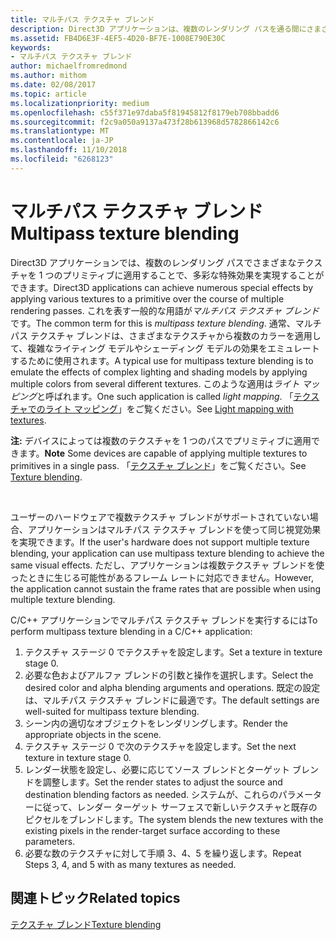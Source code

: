 ```yaml
---
title: マルチパス テクスチャ ブレンド
description: Direct3D アプリケーションは、複数のレンダリング パスを通る間にさまざまなテクスチャをプリミティブに適用することで、多くの特殊効果を実現できます。
ms.assetid: FB4D6E3F-4EF5-4D20-BF7E-1008E790E30C
keywords:
- マルチパス テクスチャ ブレンド
author: michaelfromredmond
ms.author: mithom
ms.date: 02/08/2017
ms.topic: article
ms.localizationpriority: medium
ms.openlocfilehash: c55f371e97daba5f81945812f8179eb708bbadd6
ms.sourcegitcommit: f2c9a050a9137a473f28b613968d5782866142c6
ms.translationtype: MT
ms.contentlocale: ja-JP
ms.lasthandoff: 11/10/2018
ms.locfileid: "6268123"
---
```

# <a name="multipass-texture-blending"></a><span data-ttu-id="67b86-104">マルチパス テクスチャ ブレンド</span><span class="sxs-lookup"><span data-stu-id="67b86-104">Multipass texture blending</span></span>


<span data-ttu-id="67b86-105">Direct3D アプリケーションでは、複数のレンダリング パスでさまざまなテクスチャを 1 つのプリミティブに適用することで、多彩な特殊効果を実現することができます。</span><span class="sxs-lookup"><span data-stu-id="67b86-105">Direct3D applications can achieve numerous special effects by applying various textures to a primitive over the course of multiple rendering passes.</span></span> <span data-ttu-id="67b86-106">これを表す一般的な用語が*マルチパス テクスチャ ブレンド*です。</span><span class="sxs-lookup"><span data-stu-id="67b86-106">The common term for this is *multipass texture blending*.</span></span> <span data-ttu-id="67b86-107">通常、マルチパス テクスチャ ブレンドは、さまざまなテクスチャから複数のカラーを適用して、複雑なライティング モデルやシェーディング モデルの効果をエミュレートするために使用されます。</span><span class="sxs-lookup"><span data-stu-id="67b86-107">A typical use for multipass texture blending is to emulate the effects of complex lighting and shading models by applying multiple colors from several different textures.</span></span> <span data-ttu-id="67b86-108">このような適用は*ライト マッピング*と呼ばれます。</span><span class="sxs-lookup"><span data-stu-id="67b86-108">One such application is called *light mapping*.</span></span> <span data-ttu-id="67b86-109">「[テクスチャでのライト マッピング](light-mapping-with-textures.md)」をご覧ください。</span><span class="sxs-lookup"><span data-stu-id="67b86-109">See [Light mapping with textures](light-mapping-with-textures.md).</span></span>

<span data-ttu-id="67b86-110">**注:** デバイスによっては複数のテクスチャを 1 つのパスでプリミティブに適用できます。</span><span class="sxs-lookup"><span data-stu-id="67b86-110">**Note** Some devices are capable of applying multiple textures to primitives in a single pass.</span></span> <span data-ttu-id="67b86-111">「[テクスチャ ブレンド](texture-blending.md)」をご覧ください。</span><span class="sxs-lookup"><span data-stu-id="67b86-111">See [Texture blending](texture-blending.md).</span></span>

 

<span data-ttu-id="67b86-112">ユーザーのハードウェアで複数テクスチャ ブレンドがサポートされていない場合、アプリケーションはマルチパス テクスチャ ブレンドを使って同じ視覚効果を実現できます。</span><span class="sxs-lookup"><span data-stu-id="67b86-112">If the user's hardware does not support multiple texture blending, your application can use multipass texture blending to achieve the same visual effects.</span></span> <span data-ttu-id="67b86-113">ただし、アプリケーションは複数テクスチャ ブレンドを使ったときに生じる可能性があるフレーム レートに対応できません。</span><span class="sxs-lookup"><span data-stu-id="67b86-113">However, the application cannot sustain the frame rates that are possible when using multiple texture blending.</span></span>

<span data-ttu-id="67b86-114">C/C++ アプリケーションでマルチパス テクスチャ ブレンドを実行するには</span><span class="sxs-lookup"><span data-stu-id="67b86-114">To perform multipass texture blending in a C/C++ application:</span></span>

1.  <span data-ttu-id="67b86-115">テクスチャ ステージ 0 でテクスチャを設定します。</span><span class="sxs-lookup"><span data-stu-id="67b86-115">Set a texture in texture stage 0.</span></span>
2.  <span data-ttu-id="67b86-116">必要な色およびアルファ ブレンドの引数と操作を選択します。</span><span class="sxs-lookup"><span data-stu-id="67b86-116">Select the desired color and alpha blending arguments and operations.</span></span> <span data-ttu-id="67b86-117">既定の設定は、マルチパス テクスチャ ブレンドに最適です。</span><span class="sxs-lookup"><span data-stu-id="67b86-117">The default settings are well-suited for multipass texture blending.</span></span>
3.  <span data-ttu-id="67b86-118">シーン内の適切なオブジェクトをレンダリングします。</span><span class="sxs-lookup"><span data-stu-id="67b86-118">Render the appropriate objects in the scene.</span></span>
4.  <span data-ttu-id="67b86-119">テクスチャ ステージ 0 で次のテクスチャを設定します。</span><span class="sxs-lookup"><span data-stu-id="67b86-119">Set the next texture in texture stage 0.</span></span>
5.  <span data-ttu-id="67b86-120">レンダー状態を設定し、必要に応じてソース ブレンドとターゲット ブレンドを調整します。</span><span class="sxs-lookup"><span data-stu-id="67b86-120">Set the render states to adjust the source and destination blending factors as needed.</span></span> <span data-ttu-id="67b86-121">システムが、これらのパラメーターに従って、レンダー ターゲット サーフェスで新しいテクスチャと既存のピクセルをブレンドします。</span><span class="sxs-lookup"><span data-stu-id="67b86-121">The system blends the new textures with the existing pixels in the render-target surface according to these parameters.</span></span>
6.  <span data-ttu-id="67b86-122">必要な数のテクスチャに対して手順 3、4、5 を繰り返します。</span><span class="sxs-lookup"><span data-stu-id="67b86-122">Repeat Steps 3, 4, and 5 with as many textures as needed.</span></span>

## <a name="span-idrelated-topicsspanrelated-topics"></a><span data-ttu-id="67b86-123"><span id="related-topics"></span>関連トピック</span><span class="sxs-lookup"><span data-stu-id="67b86-123"><span id="related-topics"></span>Related topics</span></span>


[<span data-ttu-id="67b86-124">テクスチャ ブレンド</span><span class="sxs-lookup"><span data-stu-id="67b86-124">Texture blending</span></span>](texture-blending.md)

 

 




